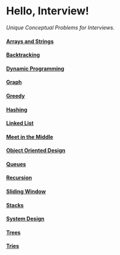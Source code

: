 # Hello, Interview!

*Unique Conceptual Problems for Interviews.*

#### [Arrays and Strings](https://github.com/dileeppandey/hello-interview/blob/master/Arrays%20and%20Strings.md)

#### [Backtracking](https://github.com/dileeppandey/hello-interview/blob/master/Backtracking.md)

#### [Dynamic Programming](https://github.com/dileeppandey/hello-interview/blob/master/Dynamic%20Programming.md)

#### [Graph](https://github.com/dileeppandey/hello-interview/blob/master/Graph.md)

#### [Greedy](https://github.com/dileeppandey/hello-interview/blob/master/Greedy.md)

#### [Hashing](https://github.com/dileeppandey/hello-interview/blob/master/Hashing.md)

#### [Linked List](https://github.com/dileeppandey/hello-interview/blob/master/Linked%20List.md)

#### [Meet in the Middle](https://github.com/dileeppandey/hello-interview/blob/master/Meet%20in%20the%20Middle.md)

#### [Object Oriented Design](https://github.com/dileeppandey/hello-interview/blob/master/Object%20Oriented%20Design.md)

#### [Queues](https://github.com/dileeppandey/hello-interview/blob/master/Queues.md)

#### [Recursion](https://github.com/dileeppandey/hello-interview/blob/master/Recursion.md)

#### [Sliding Window](https://github.com/dileeppandey/hello-interview/blob/master/Sliding%20Window.md)

#### [Stacks](https://github.com/dileeppandey/hello-interview/blob/master/Stacks.md)

#### [System Design](https://github.com/dileeppandey/hello-interview/blob/master/System%20Design.md)

#### [Trees](https://github.com/dileeppandey/hello-interview/blob/master/Trees.md)

#### [Tries](https://github.com/dileeppandey/hello-interview/blob/master/Tries.md)
